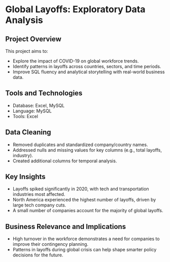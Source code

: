 # Global Layoffs: Exploratory Data Analysis

## Project Overview

This project aims to:
- Explore the impact of COVID-19 on global workforce trends.
- Identify patterns in layoffs across countries, sectors, and time periods.
- Improve SQL fluency and analytical storytelling with real-world business data.

## Tools and Technologies
- Database: Excel, MySQL
- Language: MySQL
- Tools: Excel

## Data Cleaning

- Removed duplicates and standardized company/country names.
- Addressed nulls and missing values for key columns (e.g., total layoffs, industry).
- Created additional columns for temporal analysis.

## Key Insights

- Layoffs spiked significantly in 2020, with tech and transportation industries most affected.
- North America experienced the highest number of layoffs, driven by large tech company cuts.
- A small number of companies account for the majority of global layoffs.

## Business Relevance and Implications

- High turnover in the workforce demonstrates a need for companies to improve their contingency planning.
- Patterns in layoffs during global crisis can help shape smarter policy decisions for the future.
